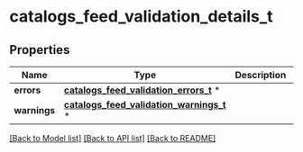# catalogs_feed_validation_details_t

## Properties
Name | Type | Description | Notes
------------ | ------------- | ------------- | -------------
**errors** | [**catalogs_feed_validation_errors_t**](catalogs_feed_validation_errors.md) \* |  | 
**warnings** | [**catalogs_feed_validation_warnings_t**](catalogs_feed_validation_warnings.md) \* |  | 

[[Back to Model list]](../README.md#documentation-for-models) [[Back to API list]](../README.md#documentation-for-api-endpoints) [[Back to README]](../README.md)


